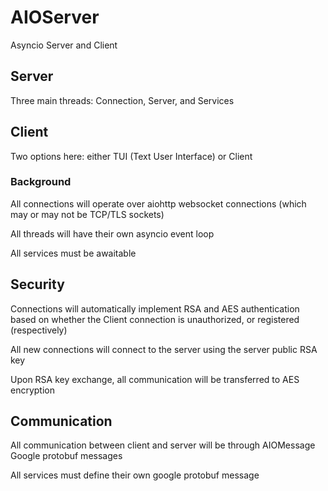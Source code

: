 # AIOServer
Asyncio Server and Client

## Server
Three main threads: Connection, Server, and Services

## Client
Two options here: either TUI (Text User Interface) or Client

### Background
All connections will operate over aiohttp websocket connections (which may or may not be TCP/TLS sockets)

All threads will have their own asyncio event loop

All services must be awaitable

## Security
Connections will automatically implement RSA and AES authentication based on whether the Client connection is unauthorized, or registered (respectively)

All new connections will connect to the server using the server public RSA key

Upon RSA key exchange, all communication will be transferred to AES encryption

## Communication
All communication between client and server will be through AIOMessage Google protobuf messages

All services must define their own google protobuf message